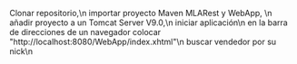 Clonar repositorio,\n
importar proyecto Maven MLARest y WebApp, \n
añadir proyecto a un Tomcat Server V9.0,\n
iniciar aplicación\n
en la barra de direcciones de un navegador colocar "http://localhost:8080/WebApp/index.xhtml"\n
buscar vendedor por su nick\n

